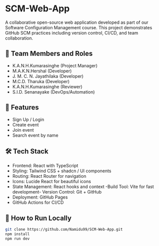 # SCM-Web-App
A collaborative open-source web application developed as part of our Software Configuration Management course. This project demonstrates GitHub SCM practices including version control, CI/CD, and team collaboration.

## 👥 Team Members and Roles
- K.A.N.H.Kumarasinghe (Project Manager)
- M.A.K.N.Hershal (Developer)
- J. M. C. N. Jayathilaka (Developer)
- M.C.D. Tharuka (Developer)
- K.A.N.H.Kumarasinghe (Reviewer)
- S.I.D. Senanayake (DevOps/Automation)

## 🚀 Features
- Sign Up / Login
- Create event
- Join event
- Search event by name

## 🛠️ Tech Stack
- Frontend: React with TypeScript
- Styling: Tailwind CSS + shadcn / UI components
- Routing: React Router for navigation
- Icons: Lucide React for beautiful icons
- State Management: React hooks and context
-Build Tool: Vite for fast development- Version Control: Git + GitHub
- Deployment: GitHub Pages
- GitHub Actions for CI/CD

## 🧪 How to Run Locally
```bash
git clone https://github.com/Namidu99/SCM-Web-App.git
npm install
npm run dev

